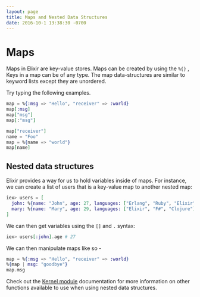 ```yaml
---
layout: page
title: Maps and Nested Data Structures
date: 2016-10-1 13:38:30 -0700
---
```



# Maps

Maps in Elixir are key-value stores. Maps can be created by using the `%{}` , Keys in a map can be of any type. The map data-structures are similar to keyword lists except they are unordered.

Try typing the following examples.

```elixir
map = %{:msg => "Hello", "receiver" => :world}
map[:msg]
map["msg"]
map[:"msg"]
```

```elixir
map["receiver"]
name = "Foo"
map = %{name => "world"}
map[name]
```

## Nested data structures

Elixir provides a way for us to hold variables inside of maps. For instance, we can create a list of users that is a key-value map to another nested map:

```elixir
iex> users = [
  john: %{name: "John", age: 27, languages: ["Erlang", "Ruby", "Elixir"]},
  mary: %{name: "Mary", age: 29, languages: ["Elixir", "F#", "Clojure"]}
]
```

We can then get variables using the `[]` and `.` syntax:

```elixir
iex> users[:john].age # 27
```

We can then manipulate maps like so -

```elixir
map = %{:msg => "Hello", "receiver" => :world}
%{map | msg: "goodbye"}
map.msg
```

Check out the [Kernel module](https://hexdocs.pm/elixir/Kernel.html) documentation for more information on other functions available to use when using nested data structures.


